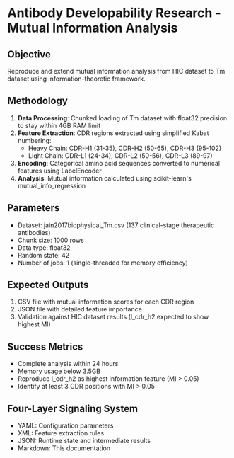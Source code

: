 # Antibody Developability Research - Mutual Information Analysis

## Objective
Reproduce and extend mutual information analysis from HIC dataset to Tm dataset using information-theoretic framework.

## Methodology
1. **Data Processing**: Chunked loading of Tm dataset with float32 precision to stay within 4GB RAM limit
2. **Feature Extraction**: CDR regions extracted using simplified Kabat numbering:
   - Heavy Chain: CDR-H1 (31-35), CDR-H2 (50-65), CDR-H3 (95-102)
   - Light Chain: CDR-L1 (24-34), CDR-L2 (50-56), CDR-L3 (89-97)
3. **Encoding**: Categorical amino acid sequences converted to numerical features using LabelEncoder
4. **Analysis**: Mutual information calculated using scikit-learn's mutual_info_regression

## Parameters
- Dataset: jain2017biophysical_Tm.csv (137 clinical-stage therapeutic antibodies)
- Chunk size: 1000 rows
- Data type: float32
- Random state: 42
- Number of jobs: 1 (single-threaded for memory efficiency)

## Expected Outputs
1. CSV file with mutual information scores for each CDR region
2. JSON file with detailed feature importance
3. Validation against HIC dataset results (l_cdr_h2 expected to show highest MI)

## Success Metrics
- Complete analysis within 24 hours
- Memory usage below 3.5GB
- Reproduce l_cdr_h2 as highest information feature (MI > 0.05)
- Identify at least 3 CDR positions with MI > 0.05

## Four-Layer Signaling System
- YAML: Configuration parameters
- XML: Feature extraction rules
- JSON: Runtime state and intermediate results
- Markdown: This documentation

